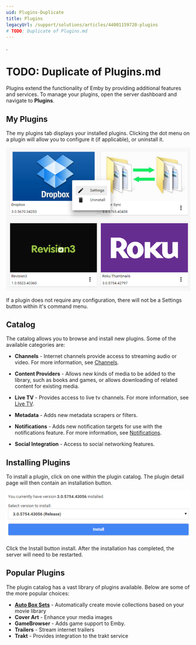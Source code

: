 ```yaml
---
uid: Plugins-Duplicate
title: Plugins
legacyUrl: /support/solutions/articles/44001159720-plugins
# TODO: Duplicate of Plugins.md
---
```


.
# TODO: Duplicate of Plugins.md

Plugins extend the functionality of Emby by providing additional features and services. To manage your plugins, open the server dashboard and navigate to **Plugins**.

## My Plugins

The my plugins tab displays your installed plugins. Clicking the dot menu on a plugin will allow you to configure it (if applicable), or uninstall it. 

![](images/server/plugins1.png)

If a plugin does not require any configuration, there will not be a Settings button within it's command menu.

## Catalog

The catalog allows you to browse and install new plugins. Some of the available categories are:

* **Channels** - Internet channels provide access to streaming audio or video. For more information, see [Channels](Channels.md).

* **Content Providers** - Allows new kinds of media to be added to the library, such as books and games, or allows downloading of related content for existing media.

* **Live TV** - Provides access to live tv channels. For  more information, see [Live TV](Live-TV.md).

* **Metadata** - Adds new metadata scrapers or filters.

* **Notifications** - Adds new notification targets for use with the notifications feature. For  more information, see [Notifications](Notifications.md).

* **Social Integration** - Access to social networking features.

## Installing Plugins

To install a plugin, click on one within the plugin catalog. The plugin detail page will then contain an installation button.

![](images/server/plugins2.png)

Click the Install button install. After the installation has completed, the server will need to be restarted.

## Popular Plugins

The plugin catalog has a vast library of plugins available. Below are some of the more popular choices:

* **[Auto Box Sets](AutoBoxSets.md)** - Automatically create movie collections based on your movie library
* **Cover Art** - Enhance your media images
* **GameBrowser** - Adds game support to Emby.
* **Trailers** - Stream internet trailers
* **Trakt** - Provides integration to the trakt service